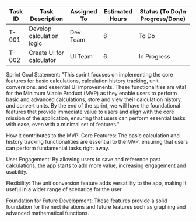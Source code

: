 | **Task ID** | **Task Description** | **Assigned To** | **Estimated Hours** | **Status (To Do/In Progress/Done)** |
|------------|-----------------|--------------|----------------|----------------|
| T-001 | Develop calculation logic | Dev Team | 8 | To Do |
| T-002 | Create UI for calculator | UI Team | 6 | In Progress |

Sprint Goal Statement:
"This sprint focuses on implementing the core features for basic calculations, calculation history tracking, unit conversions, and essential UI improvements. These functionalities are vital for the Minimum Viable Product (MVP) as they enable users to perform basic and advanced calculations, store and view their calculation history, and convert units. By the end of the sprint, we will have the foundational features that provide immediate value to users and align with the core mission of the application, ensuring that users can perform essential tasks with ease, even with a minimal set of features."

How it contributes to the MVP:
Core Features: The basic calculation and history tracking functionalities are essential to the MVP, ensuring that users can perform fundamental tasks right away.

User Engagement: By allowing users to save and reference past calculations, the app starts to add more value, increasing engagement and usability.

Flexibility: The unit conversion feature adds versatility to the app, making it useful in a wider range of scenarios for the user.

Foundation for Future Development: These features provide a solid foundation for the next iterations and future features such as graphing and advanced mathematical functions.
